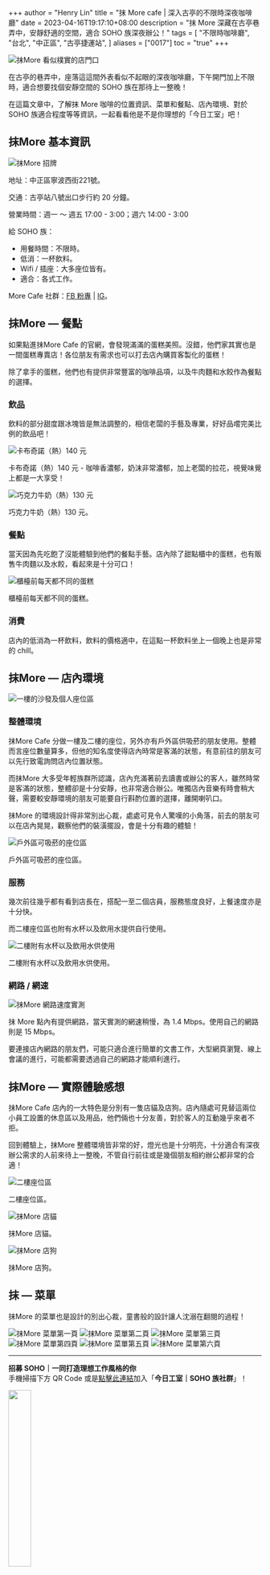 +++
author = "Henry Lin"
title = "抹 More cafe | 深入古亭的不限時深夜咖啡廳"
date = 2023-04-16T19:17:10+08:00
description = "抹 More 深藏在古亭巷弄中，安靜舒適的空間，適合 SOHO 族深夜辦公！"
tags = [
    "不限時咖啡廳",
    "台北",
    "中正區",
    "古亭捷運站",
]
aliases = ["0017"]
toc = "true"
+++

<img src="1.jpg" alt="抹More 看似樸實的店門口" lazyload />

在古亭的巷弄中，座落這這間外表看似不起眼的深夜咖啡廳，下午開門加上不限時，適合想要找個安靜空間的 SOHO 族在那待上一整晚！

在這篇文章中，了解抹 More 咖啡的位置資訊、菜單和餐點、店內環境、對於 SOHO 族適合程度等等資訊，一起看看他是不是你理想的「今日工室」吧！

## 抹More 基本資訊

<img src="2.jpg" alt="抹More 招牌" lazyload />

地址：中正區寧波西街221號。

交通：古亭站八號出口步行約 20 分鐘。

營業時間：週一 ～ 週五 17:00 - 3:00；週六 14:00 - 3:00

給 SOHO 族：

- 用餐時間：不限時。
- 低消：一杯飲料。
- Wifi / 插座：大多座位皆有。
- 適合：各式工作。

More Cafe 社群：[FB 粉專](https://www.facebook.com/More.flavormaker/) | [IG](https://www.instagram.com/moremore_tw/)。

## 抹More — 餐點

如果點進抹More Cafe 的官網，會發現滿滿的蛋糕美照。沒錯，他們家其實也是一間蛋糕專賣店！各位朋友有需求也可以打去店內購買客製化的蛋糕！

除了拿手的蛋糕，他們也有提供非常豐富的咖啡品項，以及牛肉麵和水餃作為餐點的選擇。

### 飲品

飲料的部分甜度跟冰塊皆是無法調整的，相信老闆的手藝及專業，好好品嚐完美比例的飲品吧！

<img src="3.jpg" alt="卡布奇諾（熱）140 元" lazyload />

卡布奇諾（熱）140 元 - 咖啡香濃郁，奶沫非常濃郁，加上老闆的拉花，視覺味覺上都是一大享受！

<img src="4.jpg" alt="巧克力牛奶（熱）130 元" lazyload />

巧克力牛奶（熱）130 元。

### 餐點

當天因為先吃飽了沒能體驗到他們的餐點手藝。店內除了甜點櫃中的蛋糕，也有販售牛肉麵以及水餃，看起來是十分可口！

<img src="5.jpg" alt="櫃檯前每天都不同的蛋糕" lazyload />

櫃檯前每天都不同的蛋糕。

### 消費

店內的低消為一杯飲料，飲料的價格適中，在這點一杯飲料坐上一個晚上也是非常的 chill。

## 抹More — 店內環境

<img src="6.jpg" alt="一樓的沙發及個人座位區" lazyload />

### 整體環境

抹More Cafe 分做一樓及二樓的座位，另外亦有戶外區供吸菸的朋友使用。整體而言座位數量算多，但他的知名度使得店內時常是客滿的狀態，有意前往的朋友可以先行致電詢問店內位置狀態。
 
而抹More 大多受年輕族群所認識，店內充滿著前去讀書或辦公的客人，雖然時常是客滿的狀態，整體卻是十分安靜，也非常適合辦公。唯獨店內音樂有時會稍大聲，需要較安靜環境的朋友可能要自行斟酌位置的選擇，離開喇叭口。

抹More 的環境設計得非常別出心裁，處處可見令人驚嘆的小角落，前去的朋友可以在店內晃晃，觀察他們的裝潢擺設，會是十分有趣的體驗！

<img src="7.jpg" alt="戶外區可吸菸的座位區" lazyload />

戶外區可吸菸的座位區。

### 服務

幾次前往幾乎都有看到店長在，搭配一至二個店員，服務態度良好，上餐速度亦是十分快。

而二樓座位區也附有水杯以及飲用水提供自行使用。

<img src="8.jpg" alt="二樓附有水杯以及飲用水供使用" lazyload />

二樓附有水杯以及飲用水供使用。

### 網路 / 網速

<img src="9.png" alt="抹More 網路速度實測" lazyload />

抹 More 點內有提供網路，當天實測的網速稍慢，為 1.4 Mbps。使用自己的網路則是 15 Mbps。

要連接店內網路的朋友們，可能只適合進行簡單的文書工作，大型網頁瀏覽、線上會議的進行，可能都需要透過自己的網路才能順利進行。

## 抹More — 實際體驗感想

抹More Cafe 店內的一大特色是分別有一隻店貓及店狗。店內隨處可見替這兩位小員工設置的休息區以及用品，他們倆也十分友善，對於客人的互動幾乎來者不拒。

回到體驗上，抹More 整體環境皆非常的好，燈光也是十分明亮，十分適合有深夜辦公需求的人前來待上一整晚，不管自行前往或是幾個朋友相約辦公都非常的合適！

<img src="10.jpg" alt="二樓座位區" lazyload />

二樓座位區。

<img src="11.jpg" alt="抹More 店貓" lazyload />

抹More 店貓。

<img src="12.jpg" alt="抹More 店狗" lazyload />

抹More 店狗。

## 抹 — 菜單

抹More 的菜單也是設計的別出心裁，童書般的設計讓人沈溺在翻閱的過程！

<img src="13.jpg" alt="抹More 菜單第一頁" lazyload />

<img src="14.jpg" alt="抹More 菜單第二頁" lazyload />

<img src="15.jpg" alt="抹More 菜單第三頁" lazyload />

<img src="16.jpg" alt="抹More 菜單第四頁" lazyload />

<img src="17.jpg" alt="抹More 菜單第五頁" lazyload />

<img src="18.jpg" alt="抹More 菜單第六頁" lazyload />

---

**招募 SOHO｜一同打造理想工作風格的你**\
手機掃描下方 QR Code 或是[點擊此連結](https://line.me/ti/g2/p81-vzP_GOANlifYsaK9fzFkCfunayNiXmCiWQ?utm_source=invitation&utm_medium=link_copy&utm_campaign=default)加入「**今日工室｜SOHO 族社群**」！

<img src="line.png" width="30%" >